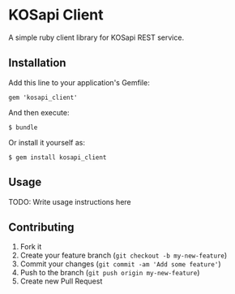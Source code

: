 # KOSapi Client

A simple ruby client library for KOSapi REST service.

## Installation

Add this line to your application's Gemfile:

    gem 'kosapi_client'

And then execute:

    $ bundle

Or install it yourself as:

    $ gem install kosapi_client

## Usage

TODO: Write usage instructions here

## Contributing

1. Fork it
2. Create your feature branch (`git checkout -b my-new-feature`)
3. Commit your changes (`git commit -am 'Add some feature'`)
4. Push to the branch (`git push origin my-new-feature`)
5. Create new Pull Request
